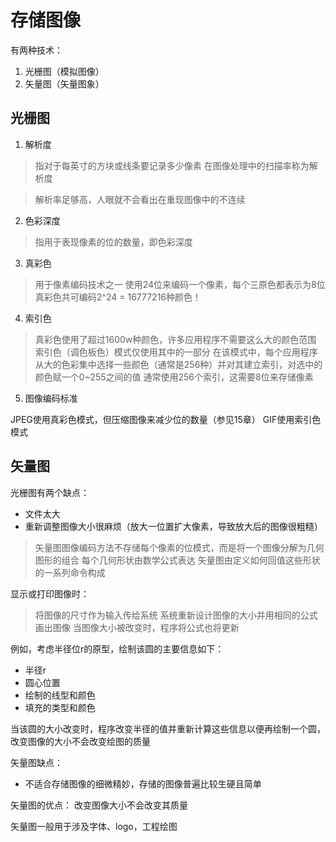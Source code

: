 # 存储图像

有两种技术：
1. 光栅图（模拟图像）
2. 矢量图（矢量图象）

## 光栅图
1. 解析度

> 指对于每英寸的方块或线条要记录多少像素
> 在图像处理中的扫描率称为解析度

> 解析率足够高，人眼就不会看出在重现图像中的不连续


2. 色彩深度
   
> 指用于表现像素的位的数量，即色彩深度

3. 真彩色


> 用于像素编码技术之一
> 使用24位来编码一个像素，每个三原色都表示为8位
> 真彩色共可编码2^24 = 16777216种颜色！

4. 索引色
> 真彩色使用了超过1600w种颜色，许多应用程序不需要这么大的颜色范围
> 索引色（调色板色）模式仅使用其中的一部分
> 在该模式中，每个应用程序从大的色彩集中选择一些颜色（通常是256种）并对其建立索引，对选中的颜色赋一个0~255之间的值
> 通常使用256个索引，这需要8位来存储像素

5. 图像编码标准

JPEG使用真彩色模式，但压缩图像来减少位的数量（参见15章）
GIF使用索引色模式


## 矢量图

光栅图有两个缺点：
* 文件太大
* 重新调整图像大小很麻烦（放大一位置扩大像素，导致放大后的图像很粗糙）

> 矢量图图像编码方法不存储每个像素的位模式，而是将一个图像分解为几何图形的组合
> 每个几何形状由数学公式表达
> 矢量图由定义如何回值这些形状的一系列命令构成

显示或打印图像时：
> 将图像的尺寸作为输入传给系统
> 系统重新设计图像的大小并用相同的公式画出图像
> 当图像大小被改变时，程序将公式也将更新

例如，考虑半径位r的原型，绘制该圆的主要信息如下：
* 半径r
* 圆心位置
* 绘制的线型和颜色
* 填充的类型和颜色

当该圆的大小改变时，程序改变半径的值并重新计算这些信息以便再绘制一个圆，改变图像的大小不会改变绘图的质量

矢量图缺点：
* 不适合存储图像的细微精妙，存储的图像普遍比较生硬且简单

矢量图的优点：
改变图像大小不会改变其质量

矢量图一般用于涉及字体、logo，工程绘图